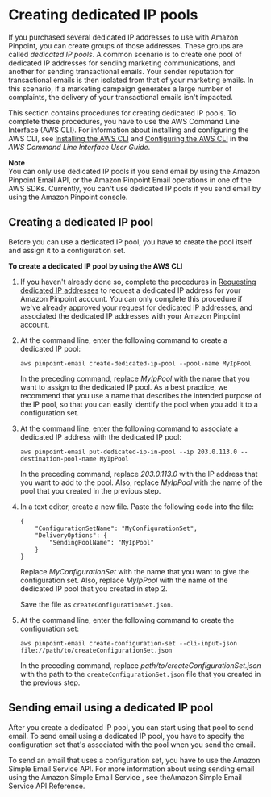 # Creating dedicated IP pools<a name="channels-email-dedicated-ips-pools"></a>

If you purchased several dedicated IP addresses to use with Amazon Pinpoint, you can create groups of those addresses\. These groups are called *dedicated IP pools*\. A common scenario is to create one pool of dedicated IP addresses for sending marketing communications, and another for sending transactional emails\. Your sender reputation for transactional emails is then isolated from that of your marketing emails\. In this scenario, if a marketing campaign generates a large number of complaints, the delivery of your transactional emails isn't impacted\. 

This section contains procedures for creating dedicated IP pools\. To complete these procedures, you have to use the AWS Command Line Interface \(AWS CLI\)\. For information about installing and configuring the AWS CLI, see [Installing the AWS CLI](https://docs.aws.amazon.com/cli/latest/userguide/cli-chap-install.html) and [Configuring the AWS CLI](https://docs.aws.amazon.com/cli/latest/userguide/cli-chap-configure.html) in the *AWS Command Line Interface User Guide*\.

**Note**  
You can only use dedicated IP pools if you send email by using the Amazon Pinpoint Email API, or the Amazon Pinpoint Email operations in one of the AWS SDKs\. Currently, you can't use dedicated IP pools if you send email by using the Amazon Pinpoint console\.

## Creating a dedicated IP pool<a name="channels-email-dedicated-ips-pools-create"></a>

Before you can use a dedicated IP pool, you have to create the pool itself and assign it to a configuration set\.

**To create a dedicated IP pool by using the AWS CLI**

1. If you haven't already done so, complete the procedures in [Requesting dedicated IP addresses](channels-email-dedicated-ips-case.md#channels-email-dedicated-ips-case-request) to request a dedicated IP address for your Amazon Pinpoint account\. You can only complete this procedure if we've already approved your request for dedicated IP addresses, and associated the dedicated IP addresses with your Amazon Pinpoint account\.

1. At the command line, enter the following command to create a dedicated IP pool:

   ```
   aws pinpoint-email create-dedicated-ip-pool --pool-name MyIpPool
   ```

   In the preceding command, replace *MyIpPool* with the name that you want to assign to the dedicated IP pool\. As a best practice, we recommend that you use a name that describes the intended purpose of the IP pool, so that you can easily identify the pool when you add it to a configuration set\.

1. At the command line, enter the following command to associate a dedicated IP address with the dedicated IP pool:

   ```
   aws pinpoint-email put-dedicated-ip-in-pool --ip 203.0.113.0 --destination-pool-name MyIpPool
   ```

   In the preceding command, replace *203\.0\.113\.0* with the IP address that you want to add to the pool\. Also, replace *MyIpPool* with the name of the pool that you created in the previous step\.

1. In a text editor, create a new file\. Paste the following code into the file:

   ```
   {
       "ConfigurationSetName": "MyConfigurationSet",
       "DeliveryOptions": {
           "SendingPoolName": "MyIpPool"
       }
   }
   ```

   Replace *MyConfigurationSet* with the name that you want to give the configuration set\. Also, replace *MyIpPool* with the name of the dedicated IP pool that you created in step 2\.

   Save the file as `createConfigurationSet.json`\.

1. At the command line, enter the following command to create the configuration set:

   ```
   aws pinpoint-email create-configuration-set --cli-input-json file://path/to/createConfigurationSet.json
   ```

   In the preceding command, replace *path/to/createConfigurationSet\.json* with the path to the `createConfigurationSet.json` file that you created in the previous step\.

## Sending email using a dedicated IP pool<a name="channels-email-dedicated-ips-pools-send"></a>

After you create a dedicated IP pool, you can start using that pool to send email\. To send email using a dedicated IP pool, you have to specify the configuration set that's associated with the pool when you send the email\.

To send an email that uses a configuration set, you have to use the Amazon Simple Email Service API\. For more information about using sending email using the Amazon Simple Email Service , see theAmazon Simple Email Service API Reference\.